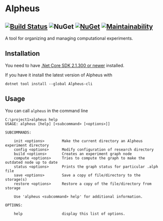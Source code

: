 # Alpheus
[![Build Status](https://travis-ci.org/itislab/alpheus.svg?branch=master)](https://travis-ci.org/itislab/alpheus)
![NuGet](https://img.shields.io/nuget/v/Alpheus-cli.svg)
[![NuGet](https://img.shields.io/nuget/dt/Alpheus-cli.svg)](https://www.nuget.org/packages/Alpheus-cli/)
[![Maintainability](https://api.codeclimate.com/v1/badges/ff72b44e452b087cbf89/maintainability)](https://codeclimate.com/github/itislab/alpheus/maintainability)
---

A tool for organizing and managing computational experiments.

## Installation
You need to have [.Net Core SDK 2.1.300 or newer](https://dotnet.microsoft.com/learn/dotnet/hello-world-tutorial) installed.

If you have it install the latest version of Alpheus with

```
dotnet tool install --global Alpheus-cli
```

## Usage

You can call `alpheus` in the command line

```
C:\project1>alpheus help
USAGE: alpheus [help] [<subcommand> [<options>]]

SUBCOMMANDS:

    init <options>        Make the current directory an Alpheus experiment directory
    config <options>      Modify configuration of research directory
    build <options>       Creates an experiment graph node
    compute <options>     Tries to compute the graph to make the outdated node up to date
    status <options>      Prints the graph status for particular .alph file
    save <options>        Save a copy of file/directory to the storage(s)
    restore <options>     Restore a copy of the file/directory from storage

    Use 'alpheus <subcommand> help' for additional information.

OPTIONS:

    help                  display this list of options.
```
